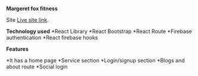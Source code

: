 **Margeret fox fitness**

Site [Live site link](https://margeret-fox-fitness.web.app/home).

**Technology used**
*React Library
*React Bootstrap
*React Route
*Firebase authentication
*React firebase hooks

**Features**

*It has a home page
*Service section
*Login/signup section
*Blogs and about route
*Social login

